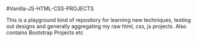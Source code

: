 #Vanilla-JS-HTML-CSS-PROJECTS

This is a playground kind of repository for learning new techniques, testing out designs and generally aggregating my raw html, css, js projects.
Also contains Bootstrap Projects etc